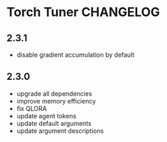 # Torch Tuner CHANGELOG

## 2.3.1
- disable gradient accumulation by default

## 2.3.0
- upgrade all dependencies
- improve memory efficiency
- fix QLORA
- update agent tokens
- update default arguments
- update argument descriptions